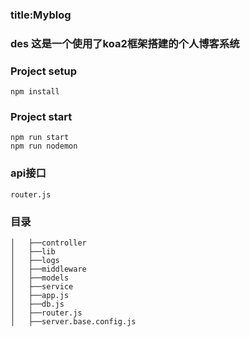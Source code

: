 ### title:Myblog

### des 这是一个使用了koa2框架搭建的个人博客系统

### 

### Project setup
```
npm install
```
### Project start
```
npm run start
npm run nodemon
```
### 

### api接口
```
router.js
```

### 目录
```
│   ├──controller
│   ├──lib
│   ├──logs
│   ├──middleware
│   ├──models
│   ├──service
│   ├──app.js
│   ├──db.js
│   ├──router.js
│   ├──server.base.config.js
```
### 